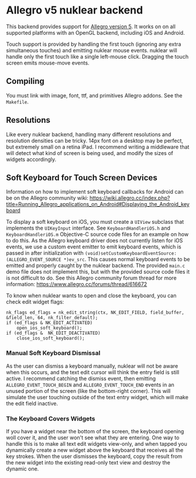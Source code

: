 # Allegro v5 nuklear backend

This backend provides support for [Allegro version 5](http://liballeg.org/). It works on on all supported platforms with an OpenGL backend, including iOS and Android.

Touch support is provided by handling the first touch (ignoring any extra simultaneous touches) and emitting nuklear mouse events. nuklear will handle only the first touch like a single left-mouse click. Dragging the touch screen emits mouse-move events.

## Compiling
You must link with image, font, ttf, and primitives Allegro addons. See the `Makefile`.

## Resolutions

Like every nuklear backend, handling many different resolutions and resolution densities can be tricky. 14px font on a desktop may be perfect, but extremely small on a retina iPad. I recommend writing a middleware that will detect what kind of screen is being used, and modify the sizes of widgets accordingly.

## Soft Keyboard for Touch Screen Devices

Information on how to implement soft keyboard callbacks for Android can be on the Allegro community wiki: https://wiki.allegro.cc/index.php?title=Running_Allegro_applications_on_Android#Displaying_the_Android_keyboard

To display a soft keyboard on iOS, you must create a `UIView` subclass that implements the `UIKeyInput` interface. See `KeyboardHandleriOS.h` and `KeyboardHandleriOS.m` Objective-C source code files for an example on how to do this. As the Allegro keyboard driver does not currently listen for iOS events, we use a custom event emitter to emit keyboard events, which is passed in after initialization with `(void)setCustomKeyboardEventSource:(ALLEGRO_EVENT_SOURCE *)ev_src`. This causes normal keyboard events to be emitted and properly caught by the nuklear backend. The provided `main.c` demo file does not implement this, but with the provided source code files it is not difficult to do. See this Allegro community forum thread for more information: https://www.allegro.cc/forums/thread/616672

To know when nuklear wants to open and close the keyboard, you can check edit widget flags:

```
nk_flags ed_flags = nk_edit_string(ctx, NK_EDIT_FIELD, field_buffer, &field_len, 64, nk_filter_default);
if (ed_flags & NK_EDIT_ACTIVATED)
    open_ios_soft_keyboard();
if (ed_flags &  NK_EDIT_DEACTIVATED)
    close_ios_soft_keyboard();
```

### Manual Soft Keyboard Dismissal
As the user can dismiss a keyboard manually, nuklear will not be aware when this occurs, and the text edit cursor will think the entry field is still active. I recommend catching the dismiss event, then emitting `ALLEGRO_EVENT_TOUCH_BEGIN` and `ALLEGRO_EVENT_TOUCH_END` events in an unused portion of the screen (like the bottom-right corner). This will simulate the user touching outside of the text entry widget, which will make the edit field inactive.

### The Keyboard Covers Widgets

If you have a widget near the bottom of the screen, the keyboard opening woll cover it, and the user won't see what they are entering. One way to handle this is to make all text edit widgets view-only, and when tapped you dynamically create a new widget above the keyboard that receives all the key strokes. When the user dismisses the keyboard, copy the result from the new widget into the existing read-only text view and destroy the dynamic one.